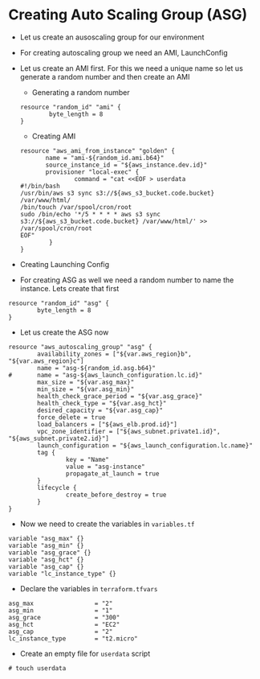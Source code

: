 # Creating Auto Scaling Group (ASG)

- Let us create an ausoscaling group for our environment
- For creating autoscaling group we need an AMI, LaunchConfig
- Let us create an AMI first. For this we need a unique name so let us generate a random number and then create an AMI
	- Generating a random number

	```
	resource "random_id" "ami" {
	        byte_length = 8
	}
	```
	
	- Creating AMI
	
	```
	resource "aws_ami_from_instance" "golden" {
 	       name = "ami-${random_id.ami.b64}"
 	       source_instance_id = "${aws_instance.dev.id}"
 	       provisioner "local-exec" {
 	               command = "cat <<EOF > userdata
	#!/bin/bash
	/usr/bin/aws s3 sync s3://${aws_s3_bucket.code.bucket} /var/www/html/
	/bin/touch /var/spool/cron/root
	sudo /bin/echo '*/5 * * * * aws s3 sync s3://${aws_s3_bucket.code.bucket} /var/www/html/' >> /var/spool/cron/root
	EOF"
	        }
	}
	```

- Creating Launching Config
- For creating ASG as well we need a random number to name the instance. Lets create that first

```
resource "random_id" "asg" {
        byte_length = 8
}
```

- Let us create the ASG now

```
resource "aws_autoscaling_group" "asg" {
        availability_zones = ["${var.aws_region}b", "${var.aws_region}c"]
        name = "asg-${random_id.asg.b64}"
#       name = "asg-${aws_launch_configuration.lc.id}"
        max_size = "${var.asg_max}"
        min_size = "${var.asg_min}"
        health_check_grace_period = "${var.asg_grace}"
        health_check_type = "${var.asg_hct}"
        desired_capacity = "${var.asg_cap}"
        force_delete = true
        load_balancers = ["${aws_elb.prod.id}"]
        vpc_zone_identifier = ["${aws_subnet.private1.id}", "${aws_subnet.private2.id}"]
        launch_configuration = "${aws_launch_configuration.lc.name}"
        tag {
                key = "Name"
                value = "asg-instance"
                propagate_at_launch = true
        }
        lifecycle {
                create_before_destroy = true
        }
}
```

- Now we need to create the variables in `variables.tf`

```
variable "asg_max" {}
variable "asg_min" {}
variable "asg_grace" {}
variable "asg_hct" {}
variable "asg_cap" {}
variable "lc_instance_type" {}
```

- Declare the variables in `terraform.tfvars`

```
asg_max                 = "2"
asg_min                 = "1"
asg_grace               = "300"
asg_hct                 = "EC2"
asg_cap                 = "2"
lc_instance_type        = "t2.micro"
```

- Create an empty file for `userdata` script

```
# touch userdata
```
